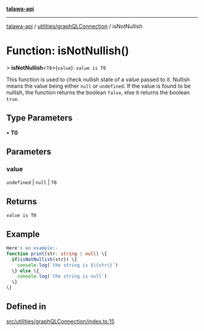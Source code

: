 [**talawa-api**](../../../README.md)

***

[talawa-api](../../../modules.md) / [utilities/graphQLConnection](../README.md) / isNotNullish

# Function: isNotNullish()

\> **isNotNullish**\<`T0`\>(`value`): `value is T0`

This function is used to check nullish state of a value passed to it. Nullish means the
value being either `null` or `undefined`. If the value is found to be nullish, the function
returns the boolean `false`, else it returns the boolean `true`.

## Type Parameters

• **T0**

## Parameters

### value

`undefined` | `null` | `T0`

## Returns

`value is T0`

## Example

```ts
Here's an example:-
function print(str: string | null) \{
  if(isNotNullish(str)) \{
    console.log(`the string is $\{str\}`)
  \} else \{
    console.log(`the string is null`)
  \}
\}
```

## Defined in

[src/utilities/graphQLConnection/index.ts:15](https://github.com/PalisadoesFoundation/talawa-api/blob/039b0f127fb8caa46d57186ab4b3bb27fe150903/src/utilities/graphQLConnection/index.ts#L15)
